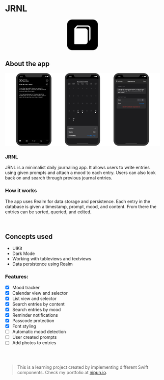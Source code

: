 # JRNL

<p align="center">
<img src="Images/JRNLIcon.png" width="100" height="100">
</p>

## About the app

<p align="center">
<img src="Images/Screenshots.png">
</p>

### JRNL

JRNL is a minimalist daily journaling app. It allows users to write entries using given prompts and attach a mood to each entry. Users can also look back on and search through previous journal entries.

### How it works

The app uses Realm for data storage and persistence. Each entry in the database is given a timestamp, prompt, mood, and content. From there the entries can be sorted, queried, and edited.

<br />

## Concepts used

* UIKit
* Dark Mode
* Working with tableviews and textviews
* Data persistence using Realm

### Features:

- [x] Mood tracker
- [x] Calendar view and selector
- [x] List view and selector
- [x] Search entries by content
- [x] Search entries by mood
- [x] Reminder notifications
- [x] Passcode protection
- [x] Font styling
- [ ] Automatic mood detection
- [ ] User created prompts
- [ ] Add photos to entries

<br />
<br />

>This is a learning project created by implementing different Swift components. Check my portfolio at [nipun.io](https://nipun.io).

<br />
